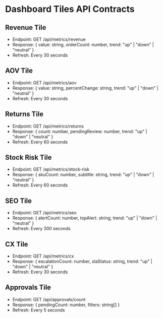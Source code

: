 # Dashboard Tiles API Contracts

## Revenue Tile
- Endpoint: GET /api/metrics/revenue
- Response: { value: string, orderCount: number, trend: "up" | "down" | "neutral" }
- Refresh: Every 30 seconds

## AOV Tile
- Endpoint: GET /api/metrics/aov
- Response: { value: string, percentChange: string, trend: "up" | "down" | "neutral" }
- Refresh: Every 30 seconds

## Returns Tile
- Endpoint: GET /api/metrics/returns
- Response: { count: number, pendingReview: number, trend: "up" | "down" | "neutral" }
- Refresh: Every 60 seconds

## Stock Risk Tile
- Endpoint: GET /api/metrics/stock-risk
- Response: { skuCount: number, subtitle: string, trend: "up" | "down" | "neutral" }
- Refresh: Every 60 seconds

## SEO Tile
- Endpoint: GET /api/metrics/seo
- Response: { alertCount: number, topAlert: string, trend: "up" | "down" | "neutral" }
- Refresh: Every 300 seconds

## CX Tile
- Endpoint: GET /api/metrics/cx
- Response: { escalationCount: number, slaStatus: string, trend: "up" | "down" | "neutral" }
- Refresh: Every 30 seconds

## Approvals Tile
- Endpoint: GET /api/approvals/count
- Response: { pendingCount: number, filters: string[] }
- Refresh: Every 5 seconds
